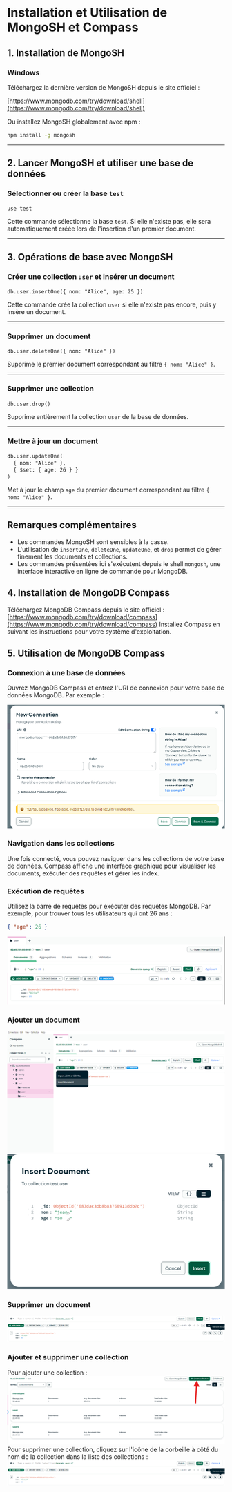 
# Installation et Utilisation de MongoSH et Compass

## 1. Installation de MongoSH

### Windows
Téléchargez la dernière version de MongoSH depuis le site officiel :

[https://www.mongodb.com/try/download/shell](https://www.mongodb.com/try/download/shell)

Ou installez MongoSH globalement avec npm :

```bash
npm install -g mongosh
```

---

## 2. Lancer MongoSH et utiliser une base de données

### Sélectionner ou créer la base `test`

```
use test
```

Cette commande sélectionne la base `test`. Si elle n'existe pas, elle sera automatiquement créée lors de l'insertion d'un premier document.

---

## 3. Opérations de base avec MongoSH

### Créer une collection `user` et insérer un document

```
db.user.insertOne({ nom: "Alice", age: 25 })
```

Cette commande crée la collection `user` si elle n'existe pas encore, puis y insère un document.

---

### Supprimer un document

```
db.user.deleteOne({ nom: "Alice" })
```

Supprime le premier document correspondant au filtre `{ nom: "Alice" }`.

---

### Supprimer une collection

```
db.user.drop()
```

Supprime entièrement la collection `user` de la base de données.

---

### Mettre à jour un document

```
db.user.updateOne(
  { nom: "Alice" },
  { $set: { age: 26 } }
)
```

Met à jour le champ `age` du premier document correspondant au filtre `{ nom: "Alice" }`.

---

## Remarques complémentaires

- Les commandes MongoSH sont sensibles à la casse.
- L'utilisation de `insertOne`, `deleteOne`, `updateOne`, et `drop` permet de gérer finement les documents et collections.
- Les commandes présentées ici s'exécutent depuis le shell `mongosh`, une interface interactive en ligne de commande pour MongoDB.

## 4. Installation de MongoDB Compass
Téléchargez MongoDB Compass depuis le site officiel :
[https://www.mongodb.com/try/download/compass](https://www.mongodb.com/try/download/compass)
Installez Compass en suivant les instructions pour votre système d'exploitation.
## 5. Utilisation de MongoDB Compass
### Connexion à une base de données
Ouvrez MongoDB Compass et entrez l'URI de connexion pour votre base de données MongoDB. Par exemple :

![MongoDB Compass Connection](/img/connection-compass.png)
### Navigation dans les collections
Une fois connecté, vous pouvez naviguer dans les collections de votre base de données. Compass affiche une interface graphique pour visualiser les documents, exécuter des requêtes et gérer les index.
### Exécution de requêtes

Utilisez la barre de requêtes pour exécuter des requêtes MongoDB. Par exemple, pour trouver tous les utilisateurs qui ont 26 ans :

```json
{ "age": 26 }
```
![MongoDB Compass Query](../img/alice-pas-jeune.png)

### Ajouter un document

![MongoDB Compass Add Document](/img/add-doc1.png)
![MongoDB Compass Add Document](/img/add-doc2.png)

### Supprimer un document

![MongoDB Compass Delete Document](/img/del-doc.png)

### Ajouter et supprimer une collection

Pour ajouter une collection : 
![MongoDB Compass Create Collection](/img/add-col.png)
Pour supprimer une collection, cliquez sur l'icône de la corbeille à côté du nom de la collection dans la liste des collections :
![MongoDB Compass Delete Collection](/img/del-doc.png)
